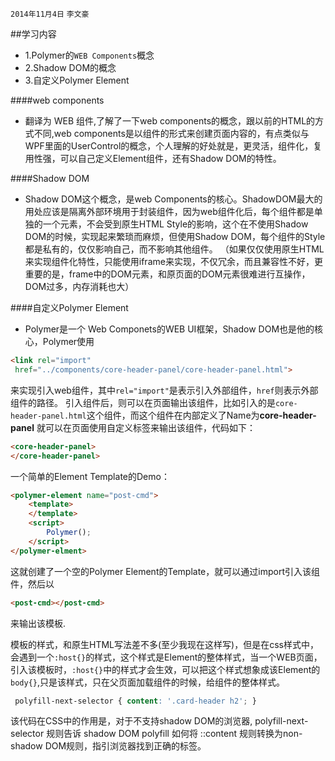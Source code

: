 `2014年11月4日` `李文豪`

##学习内容
* 1.Polymer的`WEB Components`概念
* 2.Shadow DOM的概念
* 3.自定义Polymer Element

####web components
* 翻译为 WEB 组件,了解了一下web components的概念，跟以前的HTML的方式不同,web components是以组件的形式来创建页面内容的，有点类似与WPF里面的UserControl的概念，个人理解的好处就是，更灵活，组件化，复用性强，可以自己定义Element组件，还有Shadow DOM的特性。

####Shadow DOM
* Shadow DOM这个概念，是web Components的核心。ShadowDOM最大的用处应该是隔离外部环境用于封装组件，因为web组件化后，每个组件都是单独的一个元素，不会受到原生HTML Style的影响，这个在不使用Shadow DOM的时候，实现起来繁琐而麻烦，但使用Shadow DOM，每个组件的Style都是私有的，仅仅影响自己，而不影响其他组件。
（如果仅仅使用原生HTML来实现组件化特性，只能使用iframe来实现，不仅冗余，而且兼容性不好，更重要的是，frame中的DOM元素，和原页面的DOM元素很难进行互操作，DOM过多，内存消耗也大）

####自定义Polymer Element
* Polymer是一个 Web Componets的WEB UI框架，Shadow DOM也是他的核心，Polymer使用
 ```html
 <link rel="import"
  href="../components/core-header-panel/core-header-panel.html">
 ```
来实现引入web组件，其中`rel="import"`是表示引入外部组件，`href`则表示外部组件的路径。
引入组件后，则可以在页面输出该组件，比如引入的是`core-header-panel.html`这个组件，而这个组件在内部定义了Name为**core-header-panel** 就可以在页面使用自定义标签来输出该组件，代码如下：
```html
<core-header-panel>
</core-header-panel>
```

一个简单的Element Template的Demo：
```html
<polymer-element name="post-cmd">
    <template>
    </template>
    <script>
        Polymer();
    </script>
</polymer-elment>
```

这就创建了一个空的Polymer Element的Template，就可以通过import引入该组件，然后以
```html
<post-cmd></post-cmd>
```
来输出该模板.

模板的样式，和原生HTML写法差不多(至少我现在这样写)，但是在css样式中，会遇到一个`:host{}`的样式，这个样式是Element的整体样式，当一个WEB页面，引入该模板时，`:host{}`中的样式才会生效，可以把这个样式想象成该Element的 `body{}`,只是该样式，只在父页面加载组件的时候，给组件的整体样式。

```css
 polyfill-next-selector { content: '.card-header h2'; }
```
该代码在CSS中的作用是，对于不支持shadow DOM的浏览器, polyfill-next-selector 规则告诉 shadow DOM polyfill 如何将 ::content 规则转换为non-shadow DOM规则，指引浏览器找到正确的标签。
